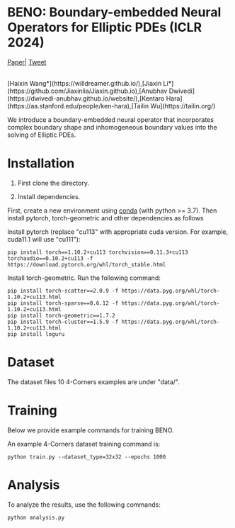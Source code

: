 # BENO: Boundary-embedded Neural Operators for Elliptic PDEs (ICLR 2024)

[Paper](https://openreview.net/forum?id=ZZTkLDRmkg&referrer=%5BAuthor%20Console%5D(%2Fgroup%3Fid%3DICLR.cc%2F2024%2FConference%2FAuthors%23your-submissions))| [Tweet](https://twitter.com/tailin_wu/status/1747259448635367756)

<br/>
[Haixin Wang*](https://willdreamer.github.io/),[Jiaxin Li*](https://github.com/Jiaxinlia/Jiaxin.github.io),[Anubhav Dwivedi](https://dwivedi-anubhav.github.io/website/),[Kentaro Hara](https://aa.stanford.edu/people/ken-hara),[Tailin Wu](https://tailin.org/)
<br/>

We introduce a boundary-embedded neural operator that incorporates complex boundary shape and inhomogeneous boundary values into the solving of Elliptic PDEs.

# Installation

1. First clone the directory.

2. Install dependencies.

First, create a new environment using [conda](https://docs.conda.io/en/latest/miniconda.html) (with python >= 3.7). Then install pytorch, torch-geometric and other dependencies as follows 

Install pytorch (replace "cu113" with appropriate cuda version. For example, cuda11.1 will use "cu111"):
```code
pip install torch==1.10.2+cu113 torchvision==0.11.3+cu113 torchaudio==0.10.2+cu113 -f https://download.pytorch.org/whl/torch_stable.html
```

Install torch-geometric. Run the following command:
```code
pip install torch-scatter==2.0.9 -f https://data.pyg.org/whl/torch-1.10.2+cu113.html
pip install torch-sparse==0.6.12 -f https://data.pyg.org/whl/torch-1.10.2+cu113.html
pip install torch-geometric==1.7.2
pip install torch-cluster==1.5.9 -f https://data.pyg.org/whl/torch-1.10.2+cu113.html
pip install loguru
```



# Dataset

The dataset files 10 4-Corners examples are under "data/". 

# Training

Below we provide example commands for training BENO. 

An example 4-Corners dataset training command is:

```code
python train.py --dataset_type=32x32 --epochs 1000
```


# Analysis

To analyze the results, use the following commands:

```code
python analysis.py 
```
